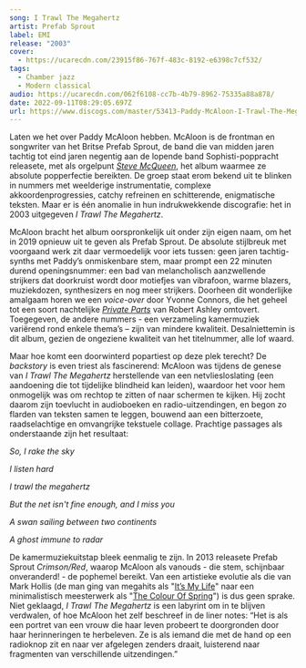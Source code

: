 ```yaml
---
song: I Trawl The Megahertz
artist: Prefab Sprout
label: EMI
release: "2003"
cover:
  - https://ucarecdn.com/23915f86-767f-483c-8192-e6398c7cf532/
tags:
  - Chamber jazz
  - Modern classical
audio: https://ucarecdn.com/062f6108-cc7b-4b79-8962-75335a88a878/
date: 2022-09-11T08:29:05.697Z
url: https://www.discogs.com/master/53413-Paddy-McAloon-I-Trawl-The-Megahertz
---
```

Laten we het over Paddy McAloon hebben. McAloon is de frontman en songwriter van het Britse Prefab Sprout, de band die van midden jaren tachtig tot eind jaren negentig aan de lopende band Sophisti-poppracht releasete, met als orgelpunt *[Steve McQueen](https://www.youtube.com/watch?v=dlFyqniT34U)*, het album waarmee ze absolute popperfectie bereikten. De groep staat erom bekend uit te blinken in nummers met weelderige instrumentatie, complexe akkoordenprogressies, catchy refreinen en schitterende, enigmatische teksten. Maar er is één anomalie in hun indrukwekkende discografie: het in 2003 uitgegeven *I Trawl The Megahertz*.

McAloon bracht het album oorspronkelijk uit onder zijn eigen naam, om het in 2019 opnieuw uit te geven als Prefab Sprout. De absolute stijlbreuk met voorgaand werk zit daar vermoedelijk voor iets tussen: geen jaren tachtig-synths met Paddy’s onmiskenbare stem, maar prompt een 22 minuten durend openingsnummer: een bad van melancholisch aanzwellende strijkers dat doorkruist wordt door motiefjes van vibrafoon, warme blazers, muziekdozen, synthesizers en nog meer strijkers. Doorheen dit wonderlijke amalgaam horen we een *voice-over* door Yvonne Connors, die het geheel tot een soort nachtelijke *[Private Parts](https://youtu.be/QpHjWjNSL_k)* van Robert Ashley omtovert. Toegegeven, de andere nummers - een verzameling kamermuziek variërend rond enkele thema’s – zijn van mindere kwaliteit. Desalniettemin is dit album, gezien de ongeziene kwaliteit van het titelnummer, alle lof waard.

Maar hoe komt een doorwinterd popartiest op deze plek terecht? De *backstory* is even triest als fascinerend: McAloon was tijdens de genese van *I Trawl The Megahertz* herstellende van een netvliesloslating (een aandoening die tot tijdelijke blindheid kan leiden), waardoor het voor hem onmogelijk was om rechtop te zitten of naar schermen te kijken. Hij zocht daarom zijn toevlucht in audioboeken en radio-uitzendingen, en begon zo flarden van teksten samen te leggen, bouwend aan een bitterzoete, raadselachtige en omvangrijke tekstuele collage. Prachtige passages als onderstaande zijn het resultaat:

*So, I rake the sky*

*I listen hard*

*I trawl the megahertz*

*But the net isn't fine enough, and I miss you*

*A swan sailing between two continents*

*A ghost immune to radar*

De kamermuziekuitstap bleek eenmalig te zijn. In 2013 releasete Prefab Sprout *Crimson/Red*, waarop McAloon als vanouds - die stem, schijnbaar onveranderd! - de pophemel bereikt. Van een artistieke evolutie als die van Mark Hollis (de man ging van megahits als "[It’s My Life](https://www.youtube.com/watch?v=cFH5JgyZK1I)" naar een minimalistisch meesterwerk als "[The Colour Of Spring](https://www.youtube.com/watch?v=Pdf--O5WWrU)") is dus geen sprake. Niet geklaagd, *I Trawl The Megahertz* is een labyrint om in te blijven verdwalen, of hoe McAloon het zelf beschreef in de liner notes: “Het is als een portret van een vrouw die haar leven probeert te doorgronden door haar herinneringen te herbeleven. Ze is als iemand die met de hand op een radioknop zit en naar ver afgelegen zenders draait, luisterend naar fragmenten van verschillende uitzendingen.”